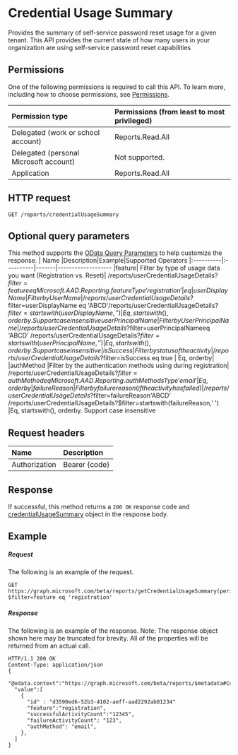 # Credential Usage Summary
Provides the summary of self-service password reset usage for a given tenant. This API provides the current state of how many users in your organization are using self-service password reset capabilities

## Permissions
One of the following permissions is required to call this API. To learn more, including how to choose permissions, see [Permissions](../../../concepts/permissions_reference.md).

|Permission type                        | Permissions (from least to most privileged)              |
|:--------------------------------------|:---------------------------------------------------------|
|Delegated (work or school account)     |Reports.Read.All |
|Delegated (personal Microsoft account) | Not supported. |
|Application                            |Reports.Read.All |

## HTTP request
<!-- { "blockType": "ignored" } -->
```http
GET /reports/credentialUsageSummary

```
## Optional query parameters
This method supports the [OData Query Parameters](http://graph.microsoft.io/docs/overview/query_parameters) to help customize the response.
| Name      |Description|Example|Supported Operators
|:----------|:----------|-------|-------------------
|feature|	Filter by type of usage data you want (Registration vs. Reset)|	/reports/userCredentialUsageDetails?$filter=feature eq Microsoft.AAD.Reporting.featureType'registration'	|eq
|userDisplayName	|Filter by UserName|	/reports/userCredentialUsageDetails?$filter=userDisplayName eq 'ABCD'/reports/userCredentialUsageDetails?$filter=startswith(userDisplayName,' ')	|Eq, startswith(), orderby. Support case insensitive
userPrincipalName|	Filter by User Principal Name|	/reports/userCredentialUsageDetails?$filter=userPrincipalNameeq 'ABCD' /reports/userCredentialUsageDetails?$filter=startswith(userPrincipalName,' ')	|	Eq, startswith(), orderby. Support case insensitive
|isSuccess|	Filter by status of the activity|	/reports/userCredentialUsageDetails?$filter=isSuccess eq true	|	Eq, orderby|
|authMethod	 |Filter by the authentication methods using during registration|	/reports/userCredentialUsageDetails?$filter=authMethod eq Microsoft.AAD.Reporting.authMethodsType'email'	|Eq, orderby
|failureReason	|Filter by failure reason (if the activity has failed)|	/reports/userCredentialUsageDetails?$filter=failureReason'ABCD' /reports/userCredentialUsageDetails?$filter=startswith(failureReason,' ')	|Eq, startswith(), orderby. Support case insensitive

## Request headers
| Name      |Description|
|:----------|:----------|
| Authorization | Bearer {code} |

## Response
If successful, this method returns a `200 OK` response code and [credentialUsageSummary](../resources/credentialusagesummary.md) object in the response body.
## Example
##### Request

The following is an example of the request.
<!-- {
  "blockType": "request",
  "name": "get_credentialusagesummary"
}-->
```http
GET https://graph.microsoft.com/beta/reports/getCredentialUsageSummary(period='D30')?$filter=feature eq 'registration'
```
##### Response
The following is an example of the response. Note: The response object shown here may be truncated for brevity. All of the properties will be returned from an actual call.
<!-- {
  "blockType": "response",
  "truncated": true,
  "@odata.type": "microsoft.graph.credentialUsageSummary"
} -->
```http
HTTP/1.1 200 OK
Content-Type: application/json
{
  "@odata.context":"https://graph.microsoft.com/beta/reports/$metadata#Collection(microsoft.graph.getCredentialUsageSummary)",
  "value":[
    {
      "id" : "d3590ed6-52b3-4102-aeff-aad2292ab01234"
      "feature":"registration",
      "successfulActivityCount":"12345",
      "failureActivityCount": "123",
      "authMethod": "email",
    },
  ]
}
```

<!-- uuid: 8fcb5dbc-d5aa-4681-8e31-b001d5168d79
2015-10-25 14:57:30 UTC -->
<!-- {
  "type": "#page.annotation",
  "description": "Get credentialUsageSummary",
  "keywords": "",
  "section": "documentation",
  "tocPath": ""
}-->